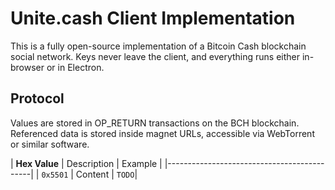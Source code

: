 # Unite.cash Client Implementation

This is a fully open-source implementation of a Bitcoin Cash blockchain
social network. Keys never leave the client, and everything runs either
in-browser or in Electron.

## Protocol

Values are stored in OP_RETURN transactions on the BCH blockchain. Referenced
data is stored inside magnet URLs, accessible via WebTorrent or similar
software.

|  **Hex Value**  |  Description  |  Example |
|--------------------------------------------|
| ```0x5501```    |  Content      | ```TODO```|
